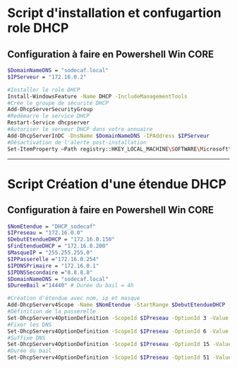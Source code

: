 # Script d'installation et confugartion role DHCP
## Configuration à faire en Powershell Win CORE
````bash
$DomainNameDNS = "sodecaf.local"
$IPServeur = "172.16.0.2"

#Installer le role DHCP
Install-WindowsFeature -Name DHCP -IncludeManagementTools
#Crée le groupe de sécurité DHCP
Add-DhcpServerSecurityGroup
#Redémarre le service DHCP
Restart-Service dhcpserver
#Autoriser le serveur DHCP dans votre annuaire
Add-DhcpServerInDC -DnsName $DomainNameDNS -IPAddress $IPServeur
#Désactivation de l'alerte post-installation
Set-ItemProperty –Path registry::HKEY_LOCAL_MACHINE\SOFTWARE\Microsoft\ServerManager\Roles\12 –Name ConfigurationState –Value 2
````
---------------------------------------------------------------------------------------------------------------------------------
# Script Création d'une étendue DHCP
## Configuration à faire en Powershell Win CORE
````bash
$NomEtendue = "DHCP_sodecaf"
$IPreseau = "172.16.0.0"
$DebutEtendueDHCP = "172.16.0.150"
$FinEtendueDHCP = "172.16.0.200"
$MasqueIP = "255.255.255.0"
$IPPasserelle ="172.16.0.254"
$IPDNSPrimaire = "172.16.0.1"
$IPDNSSecondaire ="8.8.8.8"
$DomainNameDNS = "sodecaf.local"
$DureeBail ="14440" # Durée du bail = 4h

#Création d'étendue avec nom, ip et masque
Add-DhcpServerv4Scope -Name $NomEtendue -StartRange $DebutEtendueDHCP -EndRange $FinEtendueDHCP -SubnetMask $MasqueIP
#Définition de la passerelle
Set-DhcpServerv4OptionDefinition -ScopeId $IPreseau -OptionId 3 -Value $IPPasserelle
#Fixer les DNS 
Set-DhcpServerv4OptionDefinition -ScopeId $IPreseau -OptionId 6 -Value $IPDNSPrimaire,$IPDNSSecondaire -Force
#Suffixe DNS
Set-DhcpServerv4OptionDefinition -ScopeId $IPreseau -OptionId 15 -Value $DomainNameDNS
#Durée du bail
Set-DhcpServerv4OptionDefinition -ScopeId $IPreseau -OptionId 51 -Valuev $DureeBail
````
